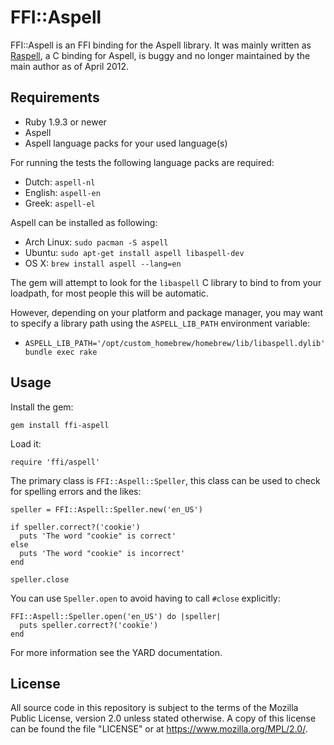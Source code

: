 # FFI::Aspell

FFI::Aspell is an FFI binding for the Aspell library. It was mainly written as
[Raspell][raspell], a C binding for Aspell, is buggy and no longer maintained by
the main author as of April 2012.

## Requirements

* Ruby 1.9.3 or newer
* Aspell
* Aspell language packs for your used language(s)

For running the tests the following language packs are required:

* Dutch: `aspell-nl`
* English: `aspell-en`
* Greek: `aspell-el`

Aspell can be installed as following:

* Arch Linux: `sudo pacman -S aspell`
* Ubuntu: `sudo apt-get install aspell libaspell-dev`
* OS X: `brew install aspell --lang=en`

The gem will attempt to look for the `libaspell` C library to bind to from your loadpath, for most people this will be automatic.

However, depending on your platform and package manager, you may want to specify a library path using the `ASPELL_LIB_PATH` environment variable:

* `ASPELL_LIB_PATH='/opt/custom_homebrew/homebrew/lib/libaspell.dylib' bundle exec rake`

## Usage

Install the gem:

    gem install ffi-aspell

Load it:

    require 'ffi/aspell'

The primary class is `FFI::Aspell::Speller`, this class can be used to check for
spelling errors and the likes:

    speller = FFI::Aspell::Speller.new('en_US')

    if speller.correct?('cookie')
      puts 'The word "cookie" is correct'
    else
      puts 'The word "cookie" is incorrect'
    end

    speller.close

You can use `Speller.open` to avoid having to call `#close` explicitly:

    FFI::Aspell::Speller.open('en_US') do |speller|
      puts speller.correct?('cookie')
    end

For more information see the YARD documentation.

## License

All source code in this repository is subject to the terms of the Mozilla Public
License, version 2.0 unless stated otherwise. A copy of this license can be
found the file "LICENSE" or at <https://www.mozilla.org/MPL/2.0/>.

[raspell]: https://github.com/evan/raspell
